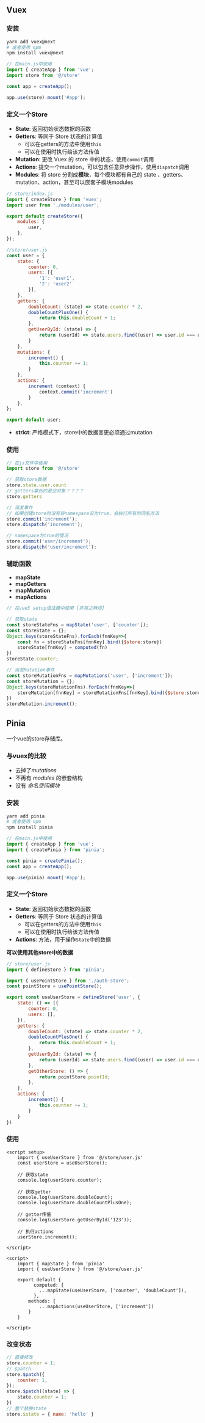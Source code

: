 ## Vuex

### 安装

```sh
yarn add vuex@next
# 或者使用 npm
npm install vuex@next
```

```js
// 在main.js中使用
import { createApp } from 'vue';
import store from '@/store'

const app = createApp();

app.use(store).mount('#app');
```

### 定义一个Store

- **State**: 返回初始状态数据的函数
- **Getters**: 等同于 Store 状态的计算值
  - 可以在getters的方法中使用`this`
  - 可以在使用时执行给该方法传值
- **Mutation**: 更改 Vuex 的 store 中的状态，使用`commit`调用
- **Actions**: 提交一个mutation，可以包含任意异步操作，使用`dispatch`调用
- **Modules**: 将 store 分割成**模块**，每个模块都有自己的 state 、getters、mutation、action，甚至可以嵌套子模块modules

```js
// store/index.js
import { createStore } from 'vuex';
import user from './modules/user';

export default createStore({
    modules: {
        user,
    },
});

//store/user.js
const user = {
    state: {
        counter: 0,
        users: [{
            '1': 'user1',
            '2': 'user2'
        }],
    },
    getters: {
        doubleCount: (state) => state.counter * 2,
        doubleCountPlusOne() {
            return this.doubleCount + 1;
        },
        getUserById: (state) => {
          	return (userId) => state.users.find((user) => user.id === userId);
        }
    },
    mutations: {
        increment() {
            this.counter += 1;
        }
    },
    actions: {
        increment (context) {
          	context.commit('increment')
        }
    },
};

export default user;
```

- **strict**: 严格模式下，store中的数据变更必须通过mutation

### 使用

```js
// 在js文件中使用
import store from '@/store'

// 获取store数据
store.state.user.count
// getters拿到的是空对象？？？？
store.getters

// 派发事件
// 如果创建store时没有将namespace设为true，会执行所有的同名方法
store.commit('increment');
store.dispatch('increment');

// namespace为true的情况
store.commit('user/increment');
store.dispatch('user/increment');
```

### 辅助函数 

- **mapState**
- **mapGetters**
- **mapMutation**
- **mapActions**

```js
// 在vue3 setup语法糖中使用 [非常之麻烦]

// 获取state
const storeStateFns = mapState('user', ['counter']);
const storeState = {};
Object.keys(storeStateFns).forEach(fnnKey=>{
    const fn = storeStateFns[fnnKey].bind({$store:store})
    storeState[fnnKey] = computed(fn)
})
storeState.counter; 

// 派发Mutation事件
const storeMutationFns = mapMutations('user', ['increment']);
const storeMutation = {};
Object.keys(storeMutationFns).forEach(fnnKey=>{
    storeMutation[fnnKey] = storeMutationFns[fnnKey].bind({$store:store});
})
storeMutation.increment();
```



## Pinia

一个vue的store存储库。

### 与vuex的比较

- 去掉了*mutations* 
- 不再有 *modules* 的嵌套结构
- 没有 *命名空间模块*

### 安装

```sh
yarn add pinia
# 或者使用 npm
npm install pinia
```

```js
// 在main.js中使用
import { createApp } from 'vue';
import { createPinia } from 'pinia';

const pinia = createPinia();
const app = createApp();

app.use(pinia).mount('#app');
```

### 定义一个Store

- **State**: 返回初始状态数据的函数
- **Getters**: 等同于 Store 状态的计算值
  - 可以在getters的方法中使用`this`
  - 可以在使用时执行给该方法传值
- **Actions**: 方法，用于操作`State`中的数据

**可以使用其他store中的数据**

```js
// store/user.js
import { defineStore } from 'pinia';

import { usePointStore } from './auth-store';
const pointStore = usePointStore();

export const useUserStore = defineStore('user', {
    state: () => ({
        counter: 0,
        users: [],
    }),
    getters: {
        doubleCount: (state) => state.counter * 2,
        doubleCountPlusOne() {
            return this.doubleCount + 1;
        },
        getUserById: (state) => {
          	return (userId) => state.users.find((user) => user.id === userId);
        },
        getOtherStore: () => {
            return pointStore.pointId;
        },
    },
    actions: {
        increment() {
            this.counter += 1;
        }
    }
})
```

### 使用

```vue
<script setup>
    import { useUserStore } from '@/store/user.js'
    const userStore = useUserStore();

    // 获取state
    console.log(userStore.counter);
    
    // 获取getter
    console.log(userStore.doubleCount);
    console.log(userStore.doubleCountPlusOne);
    
    // getter传值
    console.log(userStore.getUserById('123'));
    
    // 执行actions
    userStore.increment();
    
</script>
```

```vue
<script>
    import { mapState } from 'pinia'
    import { useUserStore } from '@/store/user.js'

    export default {
          computed: {
            ...mapState(useUserStore, ['counter', 'doubleCount']),
          },
        methods: {
            ...mapActions(useUserStore, ['increment'])
        }
    }

</script>
```

### 改变状态

```js
// 直接修改
store.counter = 1;
// $patch
store.$patch({
    counter: 1,
});
store.$patch((state) => {
    state.counter = 1;
})
// 整个替换state
store.$state = { name: 'hello' }
```

## 